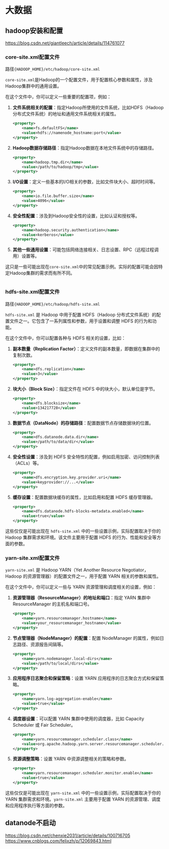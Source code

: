 # 大数据

## hadoop安装和配置

<https://blog.csdn.net/giantleech/article/details/114761077>

### core-site.xml配置文件

路径`{HADOOP_HOME}/etc/hadoop/core-site.xml`

`core-site.xml`是Hadoop的一个配置文件，用于配置核心参数和属性，涉及Hadoop集群中的通用设置。

在这个文件中，你可以定义一些重要的配置项，例如：

1. **文件系统相关的配置**：指定Hadoop所使用的文件系统，比如HDFS（Hadoop分布式文件系统）的地址和通用文件系统相关的属性。

   ```xml
   <property>
       <name>fs.defaultFS</name>
       <value>hdfs://namenode_hostname:port</value>
   </property>
   ```

2. **Hadoop数据存储路径**：指定Hadoop数据在本地文件系统中的存储路径。

   ```xml
   <property>
       <name>hadoop.tmp.dir</name>
       <value>/path/to/hadoop/tmp</value>
   </property>
   ```

3. **I/O设置**：定义一些基本的I/O相关的参数，比如文件块大小、超时时间等。

   ```xml
   <property>
       <name>io.file.buffer.size</name>
       <value>4096</value>
   </property>
   ```

4. **安全性配置**：涉及到Hadoop安全性的设置，比如认证和授权等。

   ```xml
   <property>
       <name>hadoop.security.authentication</name>
       <value>kerberos</value>
   </property>
   ```

5. **其他一些通用设置**：可能包括网络连接相关、日志设置、RPC（远程过程调用）设置等。

这只是一些可能出现在`core-site.xml`中的常见配置示例。实际的配置可能会因特定Hadoop集群的需求而有所不同。

```xml

```

### hdfs-site.xml配置文件

路径`{HADOOP_HOME}/etc/hadoop/hdfs-site.xml`

`hdfs-site.xml` 是 Hadoop 中用于配置 HDFS（Hadoop 分布式文件系统）的配置文件之一。它包含了一系列属性和参数，用于设置和调整 HDFS 的行为和功能。

在这个文件中，你可以配置各种与 HDFS 相关的设置，比如：

1. **副本数量（Replication Factor）**：定义文件的副本数量，即数据在集群中的复制次数。

   ```xml
   <property>
       <name>dfs.replication</name>
       <value>3</value>
   </property>
   ```

2. **块大小（Block Size）**：指定文件在 HDFS 中的块大小，默认单位是字节。

   ```xml
   <property>
       <name>dfs.blocksize</name>
       <value>134217728</value>
   </property>
   ```

3. **数据节点（DataNode）的存储路径**：配置数据节点存储数据块的位置。

   ```xml
   <property>
       <name>dfs.datanode.data.dir</name>
       <value>/path/to/data/dir</value>
   </property>
   ```

4. **安全性设置**：涉及到 HDFS 安全特性的配置，例如启用加密、访问控制列表（ACLs）等。

   ```xml
   <property>
       <name>dfs.encryption.key.provider.uri</name>
       <value>keyprovider://...</value>
   </property>
   ```

5. **缓存设置**：配置数据块缓存的属性，比如启用和配置 HDFS 缓存管理器。

   ```xml
   <property>
       <name>dfs.datanode.hdfs-blocks-metadata.enabled</name>
       <value>true</value>
   </property>
   ```

这些仅仅是可能出现在 `hdfs-site.xml` 中的一些设置示例，实际配置取决于你的 Hadoop 集群需求和环境。该文件主要用于配置 HDFS 的行为、性能和安全等方面的参数。

### yarn-site.xml配置文件

`yarn-site.xml` 是 Hadoop YARN（Yet Another Resource Negotiator，Hadoop 的资源管理器）的配置文件之一，用于配置 YARN 相关的参数和属性。

在这个文件中，你可以定义一些与 YARN 资源管理和调度相关的设置，例如：

1. **资源管理器（ResourceManager）的地址和端口**：指定 YARN 集群中 ResourceManager 的主机名和端口号。

   ```xml
   <property>
       <name>yarn.resourcemanager.hostname</name>
       <value>your_resourcemanager_hostname</value>
   </property>
   ```

2. **节点管理器（NodeManager）的配置**：配置 NodeManager 的属性，例如日志路径、资源报告间隔等。

   ```xml
   <property>
       <name>yarn.nodemanager.local-dirs</name>
       <value>/path/to/local/dirs</value>
   </property>
   ```

3. **应用程序日志聚合和保留策略**：设置 YARN 应用程序的日志聚合方式和保留策略。

   ```xml
   <property>
       <name>yarn.log-aggregation-enable</name>
       <value>true</value>
   </property>
   ```

4. **调度器设置**：可以配置 YARN 集群中使用的调度器，比如 Capacity Scheduler 或 Fair Scheduler。

   ```xml
   <property>
       <name>yarn.resourcemanager.scheduler.class</name>
       <value>org.apache.hadoop.yarn.server.resourcemanager.scheduler.capacity.CapacityScheduler</value>
   </property>
   ```

5. **资源调整策略**：设置 YARN 中资源调整相关的策略和参数。

   ```xml
   <property>
       <name>yarn.resourcemanager.scheduler.monitor.enable</name>
       <value>true</value>
   </property>
   ```

这些仅仅是可能出现在 `yarn-site.xml` 中的一些设置示例，实际配置取决于你的 YARN 集群需求和环境。`yarn-site.xml` 主要用于配置 YARN 的资源管理、调度和应用程序执行等方面的参数。

## datanode不启动

<https://blog.csdn.net/chenxie2031/article/details/100716705>
<https://www.cnblogs.com/felixzh/p/12069843.html>
